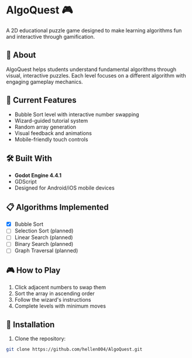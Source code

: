 # AlgoQuest 🎮

A 2D educational puzzle game designed to make learning algorithms fun and interactive through gamification.

## 🎯 About

AlgoQuest helps students understand fundamental algorithms through visual, interactive puzzles. Each level focuses on a different algorithm with engaging gameplay mechanics.

## 🚀 Current Features

- Bubble Sort level with interactive number swapping
- Wizard-guided tutorial system
- Random array generation
- Visual feedback and animations
- Mobile-friendly touch controls

## 🛠️ Built With

- **Godot Engine 4.4.1**
- GDScript
- Designed for Android/iOS mobile devices

## 📋 Algorithms Implemented

- [x] Bubble Sort
- [ ] Selection Sort (planned)
- [ ] Linear Search (planned)
- [ ] Binary Search (planned)
- [ ] Graph Traversal (planned)

## 🎮 How to Play

1. Click adjacent numbers to swap them
2. Sort the array in ascending order
3. Follow the wizard's instructions
4. Complete levels with minimum moves

## 🔧 Installation

1. Clone the repository:
```bash
git clone https://github.com/hellen004/AlgoQuest.git

